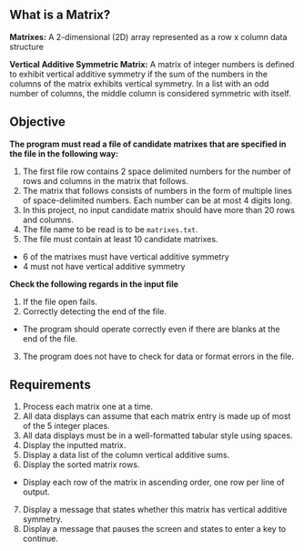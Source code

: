 ## What is a Matrix?
**Matrixes:** A 2-dimensional (2D) array represented as a row x column data structure

**Vertical Additive Symmetric Matrix:** A  matrix of integer numbers is defined to exhibit vertical additive symmetry if the sum of the numbers in the columns of the matrix exhibits vertical symmetry. In a list with an odd number of columns, the middle column is considered symmetric with itself.


## Objective
**The program must read a file of candidate matrixes that are specified in the file in the following way:**
1. The first file row contains 2 space delimited numbers for the number of rows and columns in the matrix that follows.
2. The matrix that follows consists of numbers in the form of multiple lines of space-delimited numbers. Each number can be at most 4 digits long.
3. In this project, no input candidate matrix should have more than 20 rows and columns.
4. The file name to be read is to be `matrixes.txt`.
5. The file must contain at least 10 candidate matrixes.
  - 6 of the matrixes must have vertical additive symmetry
  - 4 must not have vertical additive symmetry


**Check the following regards in the input file**
1. If the file open fails.
2. Correctly detecting the end of the file.
  - The program should operate correctly even if there are blanks at the end of the file.
3. The program does not have to check for data or format errors in the file.



## Requirements
1. Process each matrix one at a time.
2. All data displays can assume that each matrix entry is made up of most of the 5 integer places.
3. All data displays must be in a well-formatted tabular style using spaces.
4. Display the inputted matrix.
5. Display a data list of the column vertical additive sums.
6. Display the sorted matrix rows.
  - Display each row of the matrix in ascending order, one row per line of output.
7. Display a message that states whether this matrix has vertical additive symmetry.
8. Display a message that pauses the screen and states to enter a key to continue.
